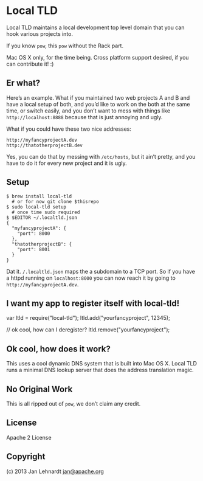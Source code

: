 # Local TLD

Local TLD maintains a local development top level domain that you can hook various projects into.

If you know `pow`, this `pow` without the Rack part.

Mac OS X only, for the time being. Cross platform support desired, if you can contribute it! :)


## Er what?

Here’s an example. What if you maintained two web projects A and B and have a local setup of both, and you’d like to work on the both at the same time, or switch easily, and you don’t want to mess with things like `http://localhost:8888` because that is just annoying and ugly.

What if you could have these two nice addresses:

    http://myfancyprojectA.dev
    http://thatotherprojectB.dev

Yes, you can do that by messing with `/etc/hosts`, but it ain’t pretty, and you have to do it for every new project and it is ugly.


## Setup

    $ brew install local-tld
      # or for now git clone $thisrepo
    $ sudo local-tld setup
      # once time sudo required
    $ $EDITOR ~/.localtld.json
    {
      "myfancyprojectA": {
        "port": 8000
      },
      "thatotherprojectB": {
        "port": 8001
      }
    }

Dat it. `/.localtld.json` maps the a subdomain to a TCP port. So if you have a httpd running on `localhost:8000` you can now reach it by going to `http://myfancyprojectA.dev`.


## I want my app to register itself with local-tld!

  var ltld = require("local-tld");
  ltld.add("yourfancyproject", 12345);

  // ok cool, how can I deregister?
  ltld.remove("yourfancyproject");


## Ok cool, how does it work?

This uses a cool dynamic DNS system that is built into Mac OS X. Local TLD runs a minimal DNS lookup server that does the address translation magic.


## No Original Work

This is all ripped out of `pow`, we don’t claim any credit.


## License

Apache 2 License


## Copyright

(c) 2013 Jan Lehnardt <jan@apache.org>
